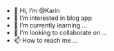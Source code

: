 - 👋 Hi, I’m @Karin
- 👀 I’m interested in blog app
- 🌱 I’m currently learning ...
- 💞️ I’m looking to collaborate on ...
- 📫 How to reach me ...

<!---
Karin1999/Karin1999 is a ✨ special ✨ repository because its `README.md` (this file) appears on your GitHub profile.
You can click the Preview link to take a look at your changes.
--->
